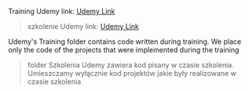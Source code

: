 Training Udemy link: [Udemy Link](https://www.udemy.com/course/react-the-complete-guide-incl-redux/)
> szkolenie Udemy link: [Udemy Link](https://www.udemy.com/course/react-the-complete-guide-incl-redux/)

Udemy's Training folder contains code written during training. We place only the code of the projects that were implemented during the training
> folder Szkolenia Udemy zawiera kod pisany w czasie szkolenia. Umieszczamy wyłącznie kod projektów jakie były realizowane w czasie szkolenia



